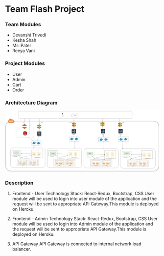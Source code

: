 # Team Flash Project

### Team Modules
- Devanshi Trivedi
- Kesha Shah
- Mili Patel
- Reeya Vani

### Project Modules
- User
- Admin
- Cart
- Order

### Architecture Diagram

![Architecture Diagram](https://github.com/nguyensjsu/sp19-281-team-flash/blob/master/architecture_diagram.jpg)

### Description
1. Frontend - User
Technology Stack: React-Redux, Bootstrap, CSS
User module will be used to login into user module of the application and the request will be sent to appropriate  API Gateway.This module is deployed on Heroku.

2. Frontend - Admin
Technology Stack: React-Redux, Bootstrap, CSS
User module will be used to login into Admin module of the application and the request will be sent to appropriate  API Gateway.This module is deployed on Heroku.

3. API Gateway
API Gateway is connected to internal network load balancer.

